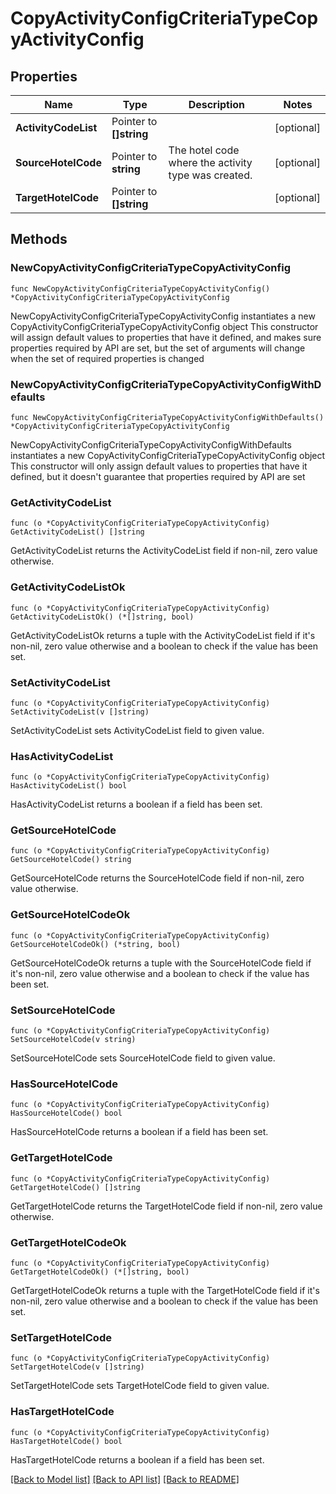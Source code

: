 # CopyActivityConfigCriteriaTypeCopyActivityConfig

## Properties

Name | Type | Description | Notes
------------ | ------------- | ------------- | -------------
**ActivityCodeList** | Pointer to **[]string** |  | [optional] 
**SourceHotelCode** | Pointer to **string** | The hotel code where the activity type was created. | [optional] 
**TargetHotelCode** | Pointer to **[]string** |  | [optional] 

## Methods

### NewCopyActivityConfigCriteriaTypeCopyActivityConfig

`func NewCopyActivityConfigCriteriaTypeCopyActivityConfig() *CopyActivityConfigCriteriaTypeCopyActivityConfig`

NewCopyActivityConfigCriteriaTypeCopyActivityConfig instantiates a new CopyActivityConfigCriteriaTypeCopyActivityConfig object
This constructor will assign default values to properties that have it defined,
and makes sure properties required by API are set, but the set of arguments
will change when the set of required properties is changed

### NewCopyActivityConfigCriteriaTypeCopyActivityConfigWithDefaults

`func NewCopyActivityConfigCriteriaTypeCopyActivityConfigWithDefaults() *CopyActivityConfigCriteriaTypeCopyActivityConfig`

NewCopyActivityConfigCriteriaTypeCopyActivityConfigWithDefaults instantiates a new CopyActivityConfigCriteriaTypeCopyActivityConfig object
This constructor will only assign default values to properties that have it defined,
but it doesn't guarantee that properties required by API are set

### GetActivityCodeList

`func (o *CopyActivityConfigCriteriaTypeCopyActivityConfig) GetActivityCodeList() []string`

GetActivityCodeList returns the ActivityCodeList field if non-nil, zero value otherwise.

### GetActivityCodeListOk

`func (o *CopyActivityConfigCriteriaTypeCopyActivityConfig) GetActivityCodeListOk() (*[]string, bool)`

GetActivityCodeListOk returns a tuple with the ActivityCodeList field if it's non-nil, zero value otherwise
and a boolean to check if the value has been set.

### SetActivityCodeList

`func (o *CopyActivityConfigCriteriaTypeCopyActivityConfig) SetActivityCodeList(v []string)`

SetActivityCodeList sets ActivityCodeList field to given value.

### HasActivityCodeList

`func (o *CopyActivityConfigCriteriaTypeCopyActivityConfig) HasActivityCodeList() bool`

HasActivityCodeList returns a boolean if a field has been set.

### GetSourceHotelCode

`func (o *CopyActivityConfigCriteriaTypeCopyActivityConfig) GetSourceHotelCode() string`

GetSourceHotelCode returns the SourceHotelCode field if non-nil, zero value otherwise.

### GetSourceHotelCodeOk

`func (o *CopyActivityConfigCriteriaTypeCopyActivityConfig) GetSourceHotelCodeOk() (*string, bool)`

GetSourceHotelCodeOk returns a tuple with the SourceHotelCode field if it's non-nil, zero value otherwise
and a boolean to check if the value has been set.

### SetSourceHotelCode

`func (o *CopyActivityConfigCriteriaTypeCopyActivityConfig) SetSourceHotelCode(v string)`

SetSourceHotelCode sets SourceHotelCode field to given value.

### HasSourceHotelCode

`func (o *CopyActivityConfigCriteriaTypeCopyActivityConfig) HasSourceHotelCode() bool`

HasSourceHotelCode returns a boolean if a field has been set.

### GetTargetHotelCode

`func (o *CopyActivityConfigCriteriaTypeCopyActivityConfig) GetTargetHotelCode() []string`

GetTargetHotelCode returns the TargetHotelCode field if non-nil, zero value otherwise.

### GetTargetHotelCodeOk

`func (o *CopyActivityConfigCriteriaTypeCopyActivityConfig) GetTargetHotelCodeOk() (*[]string, bool)`

GetTargetHotelCodeOk returns a tuple with the TargetHotelCode field if it's non-nil, zero value otherwise
and a boolean to check if the value has been set.

### SetTargetHotelCode

`func (o *CopyActivityConfigCriteriaTypeCopyActivityConfig) SetTargetHotelCode(v []string)`

SetTargetHotelCode sets TargetHotelCode field to given value.

### HasTargetHotelCode

`func (o *CopyActivityConfigCriteriaTypeCopyActivityConfig) HasTargetHotelCode() bool`

HasTargetHotelCode returns a boolean if a field has been set.


[[Back to Model list]](../README.md#documentation-for-models) [[Back to API list]](../README.md#documentation-for-api-endpoints) [[Back to README]](../README.md)


